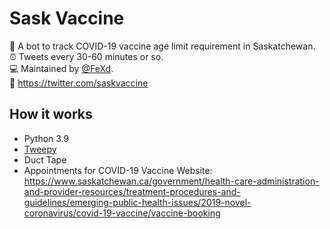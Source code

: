 # Sask Vaccine
🤖 A bot to track COVID-19 vaccine age limit requirement in Saskatchewan.  
⏰ Tweets every 30-60 minutes or so.  
💻 Maintained by [@FeXd](https://github.com/FeXd).  
🐣 https://twitter.com/saskvaccine  

## How it works
- Python 3.9
- [Tweepy](https://github.com/tweepy/tweepy)
- Duct Tape 
- Appointments for COVID-19 Vaccine Website: https://www.saskatchewan.ca/government/health-care-administration-and-provider-resources/treatment-procedures-and-guidelines/emerging-public-health-issues/2019-novel-coronavirus/covid-19-vaccine/vaccine-booking
